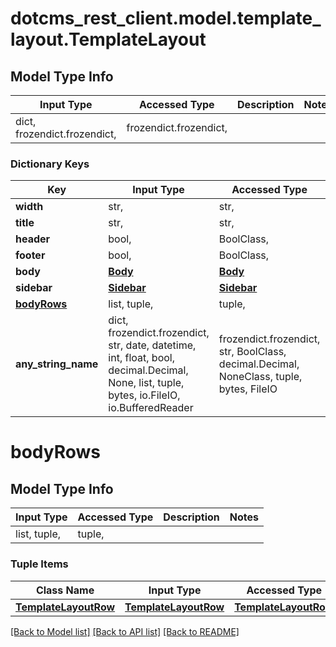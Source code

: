 # dotcms_rest_client.model.template_layout.TemplateLayout

## Model Type Info
Input Type | Accessed Type | Description | Notes
------------ | ------------- | ------------- | -------------
dict, frozendict.frozendict,  | frozendict.frozendict,  |  | 

### Dictionary Keys
Key | Input Type | Accessed Type | Description | Notes
------------ | ------------- | ------------- | ------------- | -------------
**width** | str,  | str,  |  | [optional] 
**title** | str,  | str,  |  | [optional] 
**header** | bool,  | BoolClass,  |  | [optional] 
**footer** | bool,  | BoolClass,  |  | [optional] 
**body** | [**Body**](Body.md) | [**Body**](Body.md) |  | [optional] 
**sidebar** | [**Sidebar**](Sidebar.md) | [**Sidebar**](Sidebar.md) |  | [optional] 
**[bodyRows](#bodyRows)** | list, tuple,  | tuple,  |  | [optional] 
**any_string_name** | dict, frozendict.frozendict, str, date, datetime, int, float, bool, decimal.Decimal, None, list, tuple, bytes, io.FileIO, io.BufferedReader | frozendict.frozendict, str, BoolClass, decimal.Decimal, NoneClass, tuple, bytes, FileIO | any string name can be used but the value must be the correct type | [optional]

# bodyRows

## Model Type Info
Input Type | Accessed Type | Description | Notes
------------ | ------------- | ------------- | -------------
list, tuple,  | tuple,  |  | 

### Tuple Items
Class Name | Input Type | Accessed Type | Description | Notes
------------- | ------------- | ------------- | ------------- | -------------
[**TemplateLayoutRow**](TemplateLayoutRow.md) | [**TemplateLayoutRow**](TemplateLayoutRow.md) | [**TemplateLayoutRow**](TemplateLayoutRow.md) |  | 

[[Back to Model list]](../../README.md#documentation-for-models) [[Back to API list]](../../README.md#documentation-for-api-endpoints) [[Back to README]](../../README.md)

